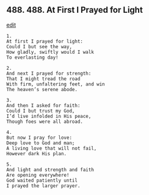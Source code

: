 
## 488.  488. At First I Prayed for Light
[edit](https://docs.google.com/document/d/1O8pdrxr0_L%2DAkwzRRA62EfDR9rALp93a/edit?mode=html)






    1.
    At first I prayed for light:
    Could I but see the way,
    How gladly, swiftly would I walk
    To everlasting day!

    2.
    And next I prayed for strength:
    That I might tread the road
    With firm, unfaltering feet, and win
    The heaven’s serene abode.

    3.
    And then I asked for faith:
    Could I but trust my God,
    I’d live infolded in His peace,
    Though foes were all abroad.

    4.
    But now I pray for love:
    Deep love to God and man;
    A living love that will not fail,
    However dark His plan.

    5.
    And light and strength and faith
    Are opening everywhere!
    God waited patiently until
    I prayed the larger prayer.
